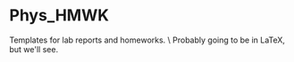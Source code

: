 # Phys_HMWK
Templates for lab reports and homeworks. \\
Probably going to be in LaTeX, but we'll see.
